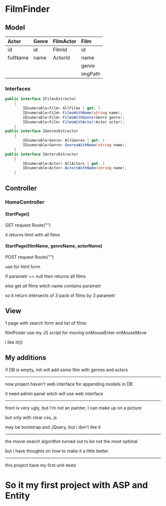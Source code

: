 # FilmFinder

## Model

| Actor     | Genre | FilmActor | Film    |
|:----------|:------|:----------|:-----   |
| id        | id    | FilmId    | id      |
| fullName  | name  | ActorId   | name    |
|           |       |           | genre   |
|           |       |           | imgPath |

### Interfaces
```C#
public interface IFilmsExtractor
    {
        IEnumerable<Film> AllFilms { get; }
        IEnumerable<Film> FilmsWithName(string name);
        IEnumerable<Film> FilmsWithGenre(Genre genre);
        IEnumerable<Film> FilmsWithActor(Actor actor);
    }
public interface IGenresExtractor
    {
        IEnumerable<Genre> AllGenres { get; }
        IEnumerable<Genre> GenresWithName(string name);
    }
public interface IActorsExtractor
    {
        IEnumerable<Actor> AllActors { get; }
        IEnumerable<Actor> ActorsWithName(string name);
    }

```

## Controller

### HomeController

#### StartPage()

GET request Route("")

it returns html with all films

#### StartPage(filmName, genreName, actorName)

POST request Route("")

use for html form

if parametr == null then returns all films

else get all films witch name contains parametr

so it return intersects of 3 pack of films by 3 parametr

## View

1 page with search form and list of films

filmPoster use my JS script for moving onMouseEnter onMouseMove

i like it)))

## My additions

if DB is empty, init will add some film with genres and actors

***

now project haven't web interface for appending models in DB

it need admin panel witch will use web interface

***

front is very ugly, but I'm not an painter, I can make up on a picture

but only with clear css, js

may be bootstrap and JQuery, but i don't like it

***

the movie search algorithm turned out to be not the most optimal

but I have thoughts on how to make it a little better

***

this project have my first unit-tests

# So it my first project with ASP and Entity

